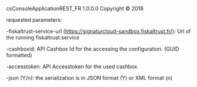 csConsoleApplicationREST_FR 1.0.0.0
Copyright ©  2018

requested parameters:

  -fiskaltrust-service-url (https://signaturcloud-sandbox.fiskaltrust.fr/):   Url of the running fiskaltrust.service

  -cashboxid:                                                                 API Cashbox Id for the accessing the configuration. (GUID formatted)

  -accesstoken:                                                               API Accesstoken for the used cashbox.

  -json (Y/n):                                                                the serialization is in JSON format (Y) or XML format (n)
  